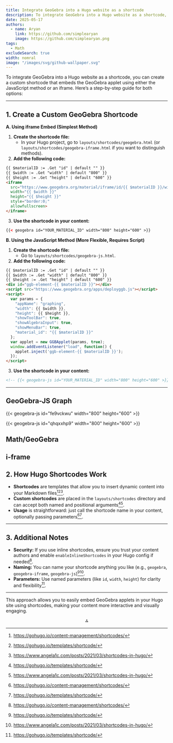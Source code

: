 ```yaml
---
title: Integrate GeoGebra into a Hugo website as a shortcode
description: To integrate GeoGebra into a Hugo website as a shortcode, you can create a custom shortcode that embeds the GeoGebra applet using either the JavaScript method or an iframe. Here’s a step-by-step guide for both options:-
date: 2025-05-17
authors:
  - name: Aryan
    link: https://github.com/simplearyan
    image: https://github.com/simplearyan.png
tags:
  - Math
excludeSearch: true
width: nomral
image: "/images/svg/github-wallpaper.svg"
---
```


To integrate GeoGebra into a Hugo website as a shortcode, you can create a custom shortcode that embeds the GeoGebra applet using either the JavaScript method or an iframe. Here’s a step-by-step guide for both options:

<!-- more  -->

---

## 1. Create a Custom GeoGebra Shortcode

**A. Using iframe Embed (Simplest Method)**

1. **Create the shortcode file:**
    - In your Hugo project, go to `layouts/shortcodes/geogebra.html` (or `layouts/shortcodes/geogebra-iframe.html` if you want to distinguish methods).
2. **Add the following code:**

```html
{{ $materialID := .Get "id" | default "" }}
{{ $width := .Get "width" | default "800" }}
{{ $height := .Get "height" | default "600" }}
<iframe
  src="https://www.geogebra.org/material/iframe/id/{{ $materialID }}/width/{{ $width }}/height/{{ $height }}/border/888888/sfsb/true/smb/false/stb/false/stbh/false/ai/false/sdz/false/sfbl/false"
  width="{{ $width }}"
  height="{{ $height }}"
  style="border:0;"
  allowfullscreen>
</iframe>
```

3. **Use the shortcode in your content:**

````html
{{< geogebra id="YOUR_MATERIAL_ID" width="800" height="600" >}}
````


**B. Using the JavaScript Method (More Flexible, Requires Script)**

1. **Create the shortcode file:**
    - Go to `layouts/shortcodes/geogebra-js.html`.
2. **Add the following code:**

```html
{{ $materialID := .Get "id" | default "" }}
{{ $width := .Get "width" | default "800" }}
{{ $height := .Get "height" | default "600" }}
<div id="ggb-element-{{ $materialID }}"></div>
<script src="https://www.geogebra.org/apps/deployggb.js"></script>
<script>
  var params = {
    "appName": "graphing",
    "width": {{ $width }},
    "height": {{ $height }},
    "showToolBar": true,
    "showAlgebraInput": true,
    "showMenuBar": true,
    "material_id": "{{ $materialID }}"
  };
  var applet = new GGBApplet(params, true);
  window.addEventListener("load", function() {
    applet.inject('ggb-element-{{ $materialID }}');
  });
</script>
```

3. **Use the shortcode in your content:**

````markdown
<!-- {{< geogebra-js id="YOUR_MATERIAL_ID" width="800" height="600" >}} -->
````


---

## GeoGebra-JS Graph

{{< geogebra-js id="fe9vckwu" width="800" height="600" >}}

{{< geogebra-js id="qhqxxhp9" width="800" height="600" >}}



## Math/GeoGebra

<!-- {{< math/geogebra id="azbxfs9y" width="600" height="600" >}}

{{< math/geogebra id="fe9vckwu" width="600" height="600" >}}

{{< math/geogebra id="u7mzkqt2" width="600" height="600" sri="true" >}} -->

## i-frame

<!-- <iframe src="https://www.geogebra.org/classic/azbxfs9y?embed" width="800" height="600" allowfullscreen style="border: 1px solid #e4e4e4;border-radius: 4px;" frameborder="0"></iframe> -->


## 2. How Hugo Shortcodes Work

- **Shortcodes** are templates that allow you to insert dynamic content into your Markdown files[^1][^2][^4].
- **Custom shortcodes** are placed in the `layouts/shortcodes` directory and can accept both named and positional arguments[^2][^4].
- **Usage** is straightforward: just call the shortcode name in your content, optionally passing parameters[^1][^2].

---

## 3. Additional Notes

- **Security:** If you use inline shortcodes, ensure you trust your content authors and enable `enableInlineShortcodes` in your Hugo config if needed[^1].
- **Naming:** You can name your shortcode anything you like (e.g., `geogebra`, `geogebra-iframe`, `geogebra-js`)[^2][^4].
- **Parameters:** Use named parameters (like `id`, `width`, `height`) for clarity and flexibility[^2].

---

This approach allows you to easily embed GeoGebra applets in your Hugo site using shortcodes, making your content more interactive and visually engaging.

<div style="text-align: center">⁂</div>

[^1]: https://gohugo.io/content-management/shortcodes/

[^2]: https://gohugo.io/templates/shortcode/

[^3]: https://github.com/mfg92/hugo-shortcode-gallery/blob/master/README.md

[^4]: https://www.angela1c.com/posts/2021/03/shortcodes-in-hugo/

[^5]: https://jimfrenette.com/hugo/shortcodes/

[^6]: https://roneo.org/en/hugo-install-shortcode-collection/

[^7]: https://stackoverflow.com/questions/71736142/changing-hugos-built-in-figure-shortcode-to-add-lazy-loading-to-images

[^8]: https://www.siyavula.com/book-downloads/maths/Gr10_Mathematics_Learner_Eng_v11.pdf

[^9]: https://dynamicland.org/archived-media/2016/02/DL2016-02-17-3eaae2.pdf

